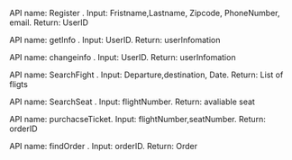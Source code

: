 API name: Register . Input: Fristname,Lastname, Zipcode, PhoneNumber, email. Return: UserID

API name: getInfo . Input: UserID. Return: userInfomation

API name: changeinfo . Input: UserID. Return: userInfomation

API name: SearchFight . Input: Departure,destination, Date. Return: List of fligts

API name: SearchSeat . Input: flightNumber. Return: avaliable seat

API name: purchacseTicket. Input: flightNumber,seatNumber. Return: orderID

API name: findOrder . Input: orderID. Return: Order







